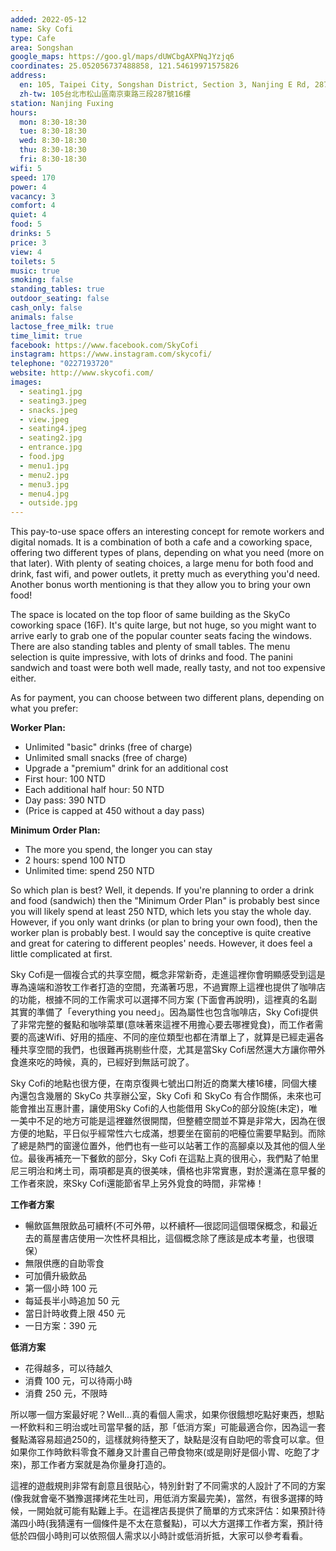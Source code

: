 ```yaml
---
added: 2022-05-12
name: Sky Cofi
type: Cafe
area: Songshan
google_maps: https://goo.gl/maps/dUWCbgAXPNqJYzjq6
coordinates: 25.052056737488858, 121.54619971575826
address:
  en: 105, Taipei City, Songshan District, Section 3, Nanjing E Rd, 287號16樓
  zh-tw: 105台北市松山區南京東路三段287號16樓
station: Nanjing Fuxing
hours:
  mon: 8:30-18:30
  tue: 8:30-18:30
  wed: 8:30-18:30
  thu: 8:30-18:30
  fri: 8:30-18:30
wifi: 5
speed: 170
power: 4
vacancy: 3
comfort: 4
quiet: 4
food: 5
drinks: 5
price: 3
view: 4
toilets: 5
music: true
smoking: false
standing_tables: true
outdoor_seating: false
cash_only: false
animals: false
lactose_free_milk: true
time_limit: true
facebook: https://www.facebook.com/SkyCofi
instagram: https://www.instagram.com/skycofi/
telephone: "0227193720"
website: http://www.skycofi.com/
images:
  - seating1.jpg
  - seating3.jpeg
  - snacks.jpeg
  - view.jpeg
  - seating4.jpeg
  - seating2.jpg
  - entrance.jpg
  - food.jpg
  - menu1.jpg
  - menu2.jpg
  - menu3.jpg
  - menu4.jpg
  - outside.jpg
---
```


This pay-to-use space offers an interesting concept for remote workers and digital nomads. It is a combination of both a cafe and a coworking space, offering two different types of plans, depending on what you need (more on that later). With plenty of seating choices, a large menu for both food and drink, fast wifi, and power outlets, it pretty much as everything you'd need. Another bonus worth mentioning is that they allow you to bring your own food!

The space is located on the top floor of same building as the SkyCo coworking space (16F). It's quite large, but not huge, so you might want to arrive early to grab one of the popular counter seats facing the windows. There are also standing tables and plenty of small tables. The menu selection is quite impressive, with lots of drinks and food. The panini sandwich and toast were both well made, really tasty, and not too expensive either.

As for payment, you can choose between two different plans, depending on what you prefer:

**Worker Plan:**

- Unlimited "basic" drinks (free of charge)
- Unlimited small snacks (free of charge)
- Upgrade a "premium" drink for an additional cost
- First hour: 100 NTD
- Each additional half hour: 50 NTD
- Day pass: 390 NTD
- (Price is capped at 450 without a day pass)

**Minimum Order Plan:**

- The more you spend, the longer you can stay
- 2 hours: spend 100 NTD
- Unlimited time: spend 250 NTD

So which plan is best? Well, it depends. If you're planning to order a drink and food (sandwich) then the "Minimum Order Plan" is probably best since you will likely spend at least 250 NTD, which lets you stay the whole day. However, if you only want drinks (or plan to bring your own food), then the worker plan is probably best. I would say the conceptive is quite creative and great for catering to different peoples' needs. However, it does feel a little complicated at first. 

Sky Cofi是一個複合式的共享空間，概念非常新奇，走進這裡你會明顯感受到這是專為遠端和游牧工作者打造的空間，充滿著巧思，不過實際上這裡也提供了咖啡店的功能，根據不同的工作需求可以選擇不同方案 (下面會再說明)，這裡真的名副其實的準備了「everything you need」。因為屬性也包含咖啡店，Sky Cofi提供了非常完整的餐點和咖啡菜單(意味著來這裡不用擔心要去哪裡覓食)，而工作者需要的高速Wifi、好用的插座、不同的座位類型也都在清單上了，就算是已經走遍各種共享空間的我們，也很難再挑剔些什麼，尤其是當Sky Cofi居然還大方讓你帶外食進來吃的時候，真的，已經好到無話可說了。

Sky Cofi的地點也很方便，在南京復興七號出口附近的商業大樓16樓，同個大樓內還包含幾層的 SkyCo 共享辦公室，Sky Cofi 和 SkyCo 有合作關係，未來也可能會推出互惠計畫，讓使用Sky Cofi的人也能借用 SkyCo的部分設施(未定)，唯一美中不足的地方可能是這裡雖然很開闊，但整體空間並不算是非常大，因為在很方便的地點，平日似乎經常性六七成滿，想要坐在窗前的吧檯位需要早點到。而除了總是熱門的窗邊位置外，他們也有一些可以站著工作的高腳桌以及其他的個人坐位。最後再補充一下餐飲的部分，Sky Cofi 在這點上真的很用心，我們點了帕里尼三明治和烤土司，兩項都是真的很美味，價格也非常實惠，對於還滿在意早餐的工作者來說，來Sky Cofi還能節省早上另外覓食的時間，非常棒！

**工作者方案**
  - 暢飲區無限飲品可續杯(不可外帶，以杯續杯—很認同這個環保概念，和最近去的蔦屋書店使用一次性杯具相比，這個概念除了應該是成本考量，也很環保）
  - 無限供應的自助零食
  - 可加價升級飲品
  - 第一個小時 100 元
  - 每延長半小時追加 50 元
  - 當日計時收費上限 450 元
  - 一日方案：390 元

**低消方案**
  - 花得越多，可以待越久
  - 消費 100 元，可以待兩小時
  - 消費 250 元，不限時

  所以哪一個方案最好呢？Well...真的看個人需求，如果你很餓想吃點好東西，想點一杯飲料和三明治或吐司當早餐的話，那「低消方案」可能最適合你，因為這一套餐點滿容易超過250的，這樣就夠待整天了，缺點是沒有自助吧的零食可以拿。但如果你工作時飲料零食不離身又計畫自己帶食物來(或是剛好是個小胃、吃飽了才來)，那工作者方案就是為你量身打造的。

  這裡的遊戲規則非常有創意且很貼心，特別針對了不同需求的人設計了不同的方案(像我就會毫不猶豫選擇烤花生吐司，用低消方案最完美)，當然，有很多選擇的時候，一開始就可能有點難上手。在這裡店長提供了簡單的方式來評估：如果預計待滿四小時(我猜還有一個條件是不太在意餐點)，可以大方選擇工作者方案，預計待低於四個小時則可以依照個人需求以小時計或低消折抵，大家可以參考看看。



   